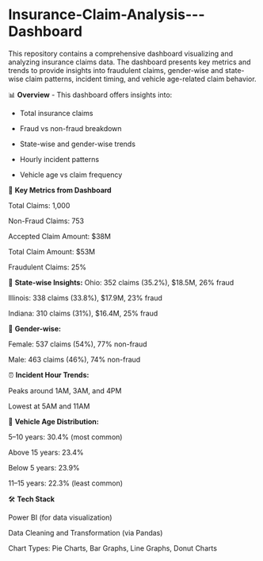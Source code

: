 # Insurance-Claim-Analysis---Dashboard
This repository contains a comprehensive dashboard visualizing and analyzing insurance claims data. The dashboard presents key metrics and trends to provide insights into fraudulent claims, gender-wise and state-wise claim patterns, incident timing, and vehicle age-related claim behavior.

📊 **Overview** -
   This dashboard offers insights into:

   - Total insurance claims

   - Fraud vs non-fraud breakdown

   - State-wise and gender-wise trends

   - Hourly incident patterns

   - Vehicle age vs claim frequency


📌 **Key Metrics from Dashboard** 

   Total Claims: 1,000

   Non-Fraud Claims: 753

   Accepted Claim Amount: $38M

   Total Claim Amount: $53M

   Fraudulent Claims: 25%


📍 **State-wise Insights:**
   Ohio: 352 claims (35.2%), $18.5M, 26% fraud

   Illinois: 338 claims (33.8%), $17.9M, 23% fraud

   Indiana: 310 claims (31%), $16.4M, 25% fraud


👥 **Gender-wise:**

   Female: 537 claims (54%), 77% non-fraud

   Male: 463 claims (46%), 74% non-fraud


⏰ **Incident Hour Trends:**

   Peaks around 1AM, 3AM, and 4PM

   Lowest at 5AM and 11AM
 

🚙 **Vehicle Age Distribution:**

   5–10 years: 30.4% (most common)

   Above 15 years: 23.4%

   Below 5 years: 23.9%

   11–15 years: 22.3% (least common)


🛠 **Tech Stack**

   Power BI (for data visualization)

   Data Cleaning and Transformation (via Pandas)

   Chart Types: Pie Charts, Bar Graphs, Line Graphs, Donut Charts

